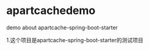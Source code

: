 # apartcachedemo
demo about apartcache-spring-boot-starter

1.这个项目是apartcache-spring-boot-starter的测试项目

